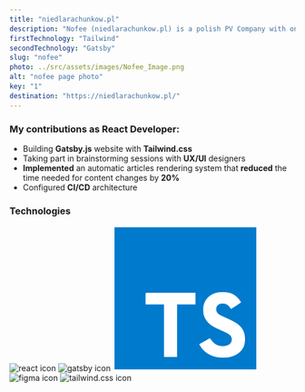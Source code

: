 ```yaml
---
title: "niedlarachunkow.pl"
description: "Nofee (niedlarachunkow.pl) is a polish PV Company with one mission – fight with high prices and inflation using photovoltaics"
firstTechnology: "Tailwind"
secondTechnology: "Gatsby"
slug: "nofee"
photo: ../src/assets/images/Nofee_Image.png
alt: "nofee page photo"
key: "1"
destination: "https://niedlarachunkow.pl/"
---
```


 <h3>My contributions as React Developer:</h3>
 <ul>
    <li>
      Building
      <strong>Gatsby.js</strong>
      website with
      <strong>Tailwind.css</strong>
    </li>
    <li>
      Taking part in brainstorming sessions with
      <strong>UX/UI</strong>
      designers
    </li>
    <li>
    <strong>Implemented</strong>
    an automatic articles rendering system that
    <strong>reduced</strong>
    the time needed for content changes by
    <strong>20%</strong>
    </li>
    <li>
      Configured
      <strong>CI/CD</strong>
      architecture
    </li>
 </ul>

<h3 id="technologies">Technologies</h3>

 <div id="technologiesWrapper">
   <img src="https://camo.githubusercontent.com/2f885630384e3fc392a88ee5494abdb46a1229d57853d6fdb7d0c0becaf27acb/68747470733a2f2f706174726f6372656174696f6e732e636f6d2f6173736574732f72656163742e737667" alt="react icon" class="technologiesIcon">
   <img src="https://camo.githubusercontent.com/515f24dac1c4b0546c1577f23445245304db180770810f65b11bb85c0719d7f2/68747470733a2f2f706174726f6372656174696f6e732e636f6d2f6173736574732f6761747362792e737667" alt="gatsby icon" class="technologiesIcon">
   <img src="https://raw.githubusercontent.com/devicons/devicon/master/icons/typescript/typescript-original.svg" alt="typescript icon" class="technologiesIcon">
   <img src="https://www.vectorlogo.zone/logos/figma/figma-icon.svg" alt="figma icon" class="technologiesIcon">
   <img src="https://www.vectorlogo.zone/logos/tailwindcss/tailwindcss-icon.svg" alt="tailwind.css icon" class="technologiesIcon">
</div>
